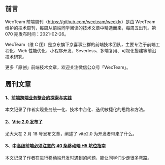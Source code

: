 ## 前言

WecTeam 前端周刊（<https://github.com/wecteam/weekly>）是由 WecTeam 维护的技术周刊，每周从前端同学阅读的技术文章中精选而来，每周五出刊。第 070 期发布时间：2021-02-26。

WecTeam（维 C 团）是京东旗下京喜事业群的前端技术团队，主要专注于前端工程化、Web 性能优化、小程序开发、Severless、多端复用、可视化搭建等前沿技术研究。

更多「原创」前端技术文章，欢迎关注微信公众号「WecTeam」。

## 周刊文章

#### 1、[前端跨端业务整合的探索与实践](https://mp.weixin.qq.com/s/pHLZyMr5YJ5NyILZgzY3XA)

本文记录了作者实现业务统一化、技术中台化、迭代敏捷化的思路和方法。

#### 2、[Vite 2.0 发布了](https://zhuanlan.zhihu.com/p/351147547)

尤大大在 2 月 18 号发布文章，阐述了 vite2.0 为开发者带来了什么。

#### 3、[中高级前端必须注意的 40 条移动端 H5 坑位指南](https://juejin.cn/post/6921886428158754829?utm_source=gold_browser_extension)

本文记录了作者在进行移动端开发时遇到的问题，能让同学们少走很多弯路。
